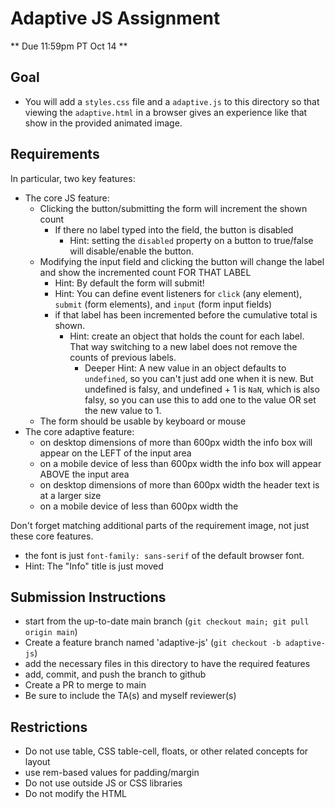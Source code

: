 # Adaptive JS Assignment

** Due 11:59pm PT Oct 14 **

## Goal

- You will add a `styles.css` file and a `adaptive.js` to this directory so that viewing the `adaptive.html` in a browser gives an experience like that show in the provided animated image.

## Requirements

In particular, two key features:
- The core JS feature:
  - Clicking the button/submitting the form will increment the shown count
    - If there no label typed into the field, the button is disabled
      - Hint: setting the `disabled` property on a button to true/false will disable/enable the button.
  - Modifying the input field and clicking the button will change the label and show the incremented count FOR THAT LABEL
    - Hint: By default the form will submit!
    - Hint: You can define event listeners for `click` (any element), `submit` (form elements), and `input` (form input fields) 
    - if that label has been incremented before the cumulative total is shown.
      - Hint: create an object that holds the count for each label.  That way switching to a new label does not remove the counts of previous labels.  
        - Deeper Hint: A new value in an object defaults to `undefined`, so you can't just add one when it is new. But undefined is falsy, and undefined + 1 is `NaN`, which is also falsy, so you can use this to add one to the value OR set the new value to 1.
  - The form should be usable by keyboard or mouse
- The core adaptive feature:
  - on desktop dimensions of more than 600px width the info box will appear on the LEFT of the input area
  - on a mobile device of less than 600px width the info box will appear ABOVE the input area
  - on desktop dimensions of more than 600px width the header text is at a larger size
  - on a mobile device of less than 600px width the 
 
Don't forget matching additional parts of the requirement image, not just these core features.
- the font is just `font-family: sans-serif` of the default browser font.  
- Hint: The "Info" title is just moved 

## Submission Instructions

* start from the up-to-date main branch (`git checkout main; git pull origin main`)
* Create a feature branch named 'adaptive-js' (`git checkout -b adaptive-js`)
* add the necessary files in this directory to have the required features
* add, commit, and push the branch to github
* Create a PR to merge to main
* Be sure to include the TA(s) and myself reviewer(s)

## Restrictions

- Do not use table, CSS table-cell, floats, or other related concepts for layout
- use rem-based values for padding/margin
- Do not use outside JS or CSS libraries
- Do not modify the HTML

